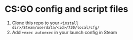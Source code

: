 # CS:GO config and script files

1. Clone this repo to your `<install dir>/Steam/userdata/<id>/730/local/cfg/`
2. Add `+exec autoexec` in your launch config in Steam
